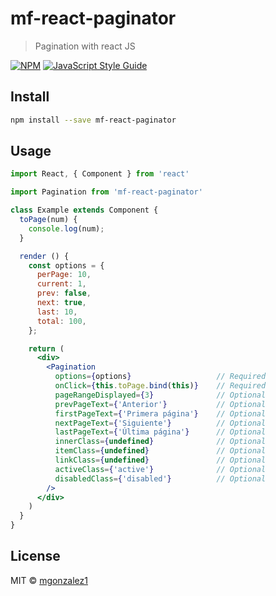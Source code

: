 # mf-react-paginator

> Pagination with react JS

[![NPM](https://img.shields.io/npm/v/mf-react-paginator.svg)](https://www.npmjs.com/package/mf-react-paginator) [![JavaScript Style Guide](https://img.shields.io/badge/code_style-standard-brightgreen.svg)](https://standardjs.com)

## Install

```bash
npm install --save mf-react-paginator
```

## Usage

```jsx
import React, { Component } from 'react'

import Pagination from 'mf-react-paginator'

class Example extends Component {
  toPage(num) {
    console.log(num);
  }

  render () {
    const options = {
      perPage: 10,
      current: 1,
      prev: false,
      next: true,
      last: 10,
      total: 100,
    };

    return (
      <div>
        <Pagination 
          options={options}                   // Required
          onClick={this.toPage.bind(this)}    // Required
          pageRangeDisplayed={3}              // Optional
          prevPageText={'Anterior'}           // Optional
          firstPageText={'Primera página'}    // Optional
          nextPageText={'Siguiente'}          // Optional
          lastPageText={'Última página'}      // Optional
          innerClass={undefined}              // Optional
          itemClass={undefined}               // Optional
          linkClass={undefined}               // Optional
          activeClass={'active'}              // Optional
          disabledClass={'disabled'}          // Optional
        />
      </div>
    )
  }
}
```

## License

MIT © [mgonzalez1](https://github.com/mgonzalez1)
